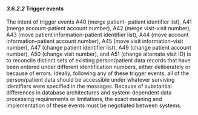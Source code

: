#### *3.6.2.2* Trigger events

The intent of trigger events A40 (merge patient- patient identifier list), A41 (merge account-patient account number), A42 (merge visit-visit number), A43 (move patient information-patient identifier list), A44 (move account information-patient account number), A45 (move visit information-visit number), A47 (change patient identifier list), A49 (change patient account number), A50 (change visit number), and A51 (change alternate visit ID) is to reconcile distinct sets of existing person/patient data records that have been entered under different identification numbers, either deliberately or because of errors. Ideally, following any of these trigger events, all of the person/patient data should be accessible under whatever surviving identifiers were specified in the messages. Because of substantial differences in database architectures and system-dependent data processing requirements or limitations, the exact meaning and implementation of these events must be negotiated between systems.
